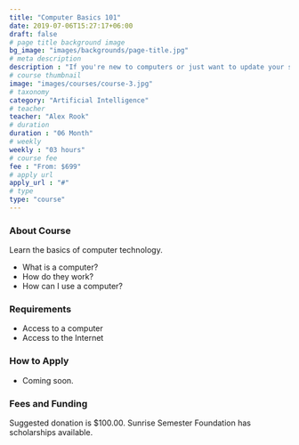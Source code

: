 ```yaml
---
title: "Computer Basics 101"
date: 2019-07-06T15:27:17+06:00
draft: false
# page title background image
bg_image: "images/backgrounds/page-title.jpg"
# meta description
description : "If you're new to computers or just want to update your skills, you've come to the right place. New videos coming soon!"
# course thumbnail
image: "images/courses/course-3.jpg"
# taxonomy
category: "Artificial Intelligence"
# teacher
teacher: "Alex Rook"
# duration
duration : "06 Month"
# weekly
weekly : "03 hours"
# course fee
fee : "From: $699"
# apply url
apply_url : "#"
# type
type: "course"
---
```



### About Course

Learn the basics of computer technology.

* What is a computer?
* How do they work?
* How can I use a computer?

</p>

### Requirements

* Access to a computer
* Access to the Internet


### How to Apply

* Coming soon.


### Fees and Funding

Suggested donation is $100.00. Sunrise Semester Foundation has scholarships available.